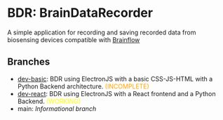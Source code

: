 # BDR: BrainDataRecorder

A simple application for recording and saving recorded data from biosensing devices compatible with [Brainflow](https://brainflow.org/)

## Branches

- [dev-basic](https://github.com/NRVS-Labs/BrainDataRecorder/tree/dev-basic): BDR using ElectronJS with a basic CSS-JS-HTML with a Python Backend architecture. <span style="color: orange;">(INCOMPLETE)</span>
- [dev-react](https://github.com/NRVS-Labs/BrainDataRecorder/tree/dev-react): BDR using ElectronJS with a React frontend and a Python Backend. <span style="color: yellow;">(WORKING)</span>
- main: *Informational branch*

